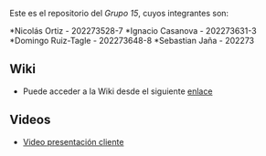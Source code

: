 Este es el repositorio del *Grupo 15*, cuyos integrantes son:

*Nicolás Ortiz - 202273528-7
*Ignacio Casanova - 202273631-3
*Domingo Ruiz-Tagle - 202273648-8
*Sebastian Jaña - 202273

## Wiki
* Puede acceder a la Wiki desde el siguiente [enlace](https://github.com/xDoRuTa/GRUPO15-2025-PROYINF/wiki)

## Videos
* [Video presentación cliente](https://aula.usm.cl/mod/resource/view.php?id=6322574)
